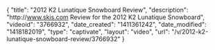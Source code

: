 {
    "title": "2012 K2 Lunatique Snowboard Review",
    "description": "http:\/\/www.skis.com Review for the 2012 K2 Lunatique Snowboard",
    "videoid": "3766932",
    "date_created": "1411361242",
    "date_modified": "1418182019",
    "type": "captivate",
    "layout": "video",
    "url": "\/v\/2012-k2-lunatique-snowboard-review\/3766932"
}